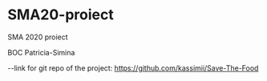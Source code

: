 # SMA20-proiect
SMA 2020 proiect

BOC Patricia-Simina

--link for git repo of the project: https://github.com/kassimii/Save-The-Food
